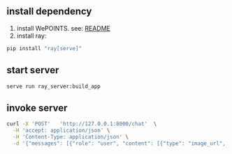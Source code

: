 ## install dependency
1. install WePOINTS. see: [README](../README.md)
2. install ray:
    
```bash
pip install "ray[serve]"
```

## start server

```bash
serve run ray_server:build_app
```

## invoke server
```bash
curl -X 'POST'   'http://127.0.0.1:8000/chat'  \
  -H 'accept: application/json' \
  -H 'Content-Type: application/json' \
  -d '{"messages": [{"role": "user", "content": [{"type": "image_url", "image_url": {"url": "https://github.com/user-attachments/assets/83258e94-5d61-48ef-a87f-80dd9d895524"}}, {"type": "text", "text": "please describe the image in detail"}]}]}'
```